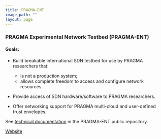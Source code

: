 ```yaml
---
title: PRAGMA-ENT 
image_path: ""
layout: page
---
```



### PRAGMA Experimental Network Testbed (PRAGMA-ENT) 

#### Goals:

* Build breakable international SDN testbed for use by PRAGMA researchers that:

  * is not a production system;
  * allows complete freedom to access and configure network resources.
  
<p>

* Provide access of SDN hardware/software to PRAGMA researchers.

<p>

* Offer networking support for PRAGMA multi-cloud and user-defined trust envelopes.

<p>

See [technical documentation][1] in the PRAGMA-ENT public repository.

<p>

[Website][1]

[1]: https://github.com/pragmagrid/pragma_ent/wiki
